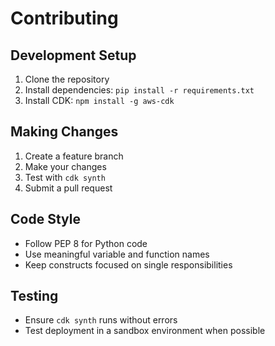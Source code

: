 # Contributing

## Development Setup

1. Clone the repository
2. Install dependencies: `pip install -r requirements.txt`
3. Install CDK: `npm install -g aws-cdk`

## Making Changes

1. Create a feature branch
2. Make your changes
3. Test with `cdk synth`
4. Submit a pull request

## Code Style

- Follow PEP 8 for Python code
- Use meaningful variable and function names
- Keep constructs focused on single responsibilities

## Testing

- Ensure `cdk synth` runs without errors
- Test deployment in a sandbox environment when possible